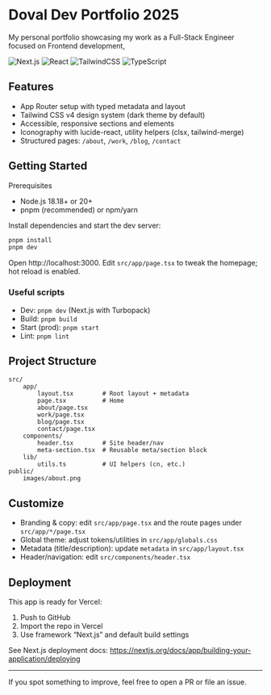 # Doval Dev Portfolio 2025

My personal portfolio showcasing my work as a Full-Stack Engineer focused on Frontend development,

![Next.js](https://img.shields.io/badge/Next.js-15-black?logo=nextdotjs) ![React](https://img.shields.io/badge/React-19-087ea4?logo=react&logoColor=white) ![TailwindCSS](https://img.shields.io/badge/TailwindCSS-4-38b2ac?logo=tailwindcss&logoColor=white) ![TypeScript](https://img.shields.io/badge/TypeScript-5-3178c6?logo=typescript&logoColor=white)

## Features

- App Router setup with typed metadata and layout
- Tailwind CSS v4 design system (dark theme by default)
- Accessible, responsive sections and elements
- Iconography with lucide-react, utility helpers (clsx, tailwind-merge)
- Structured pages: `/about`, `/work`, `/blog`, `/contact`

## Getting Started

Prerequisites

- Node.js 18.18+ or 20+
- pnpm (recommended) or npm/yarn

Install dependencies and start the dev server:

```bash
pnpm install
pnpm dev
```

Open http://localhost:3000. Edit `src/app/page.tsx` to tweak the homepage; hot reload is enabled.

### Useful scripts

- Dev: `pnpm dev` (Next.js with Turbopack)
- Build: `pnpm build`
- Start (prod): `pnpm start`
- Lint: `pnpm lint`

## Project Structure

```
src/
	app/
		layout.tsx        # Root layout + metadata
		page.tsx          # Home
		about/page.tsx
		work/page.tsx
		blog/page.tsx
		contact/page.tsx
	components/
		header.tsx        # Site header/nav
		meta-section.tsx  # Reusable meta/section block
	lib/
		utils.ts          # UI helpers (cn, etc.)
public/
	images/about.png
```

## Customize

- Branding & copy: edit `src/app/page.tsx` and the route pages under `src/app/*/page.tsx`
- Global theme: adjust tokens/utilities in `src/app/globals.css`
- Metadata (title/description): update `metadata` in `src/app/layout.tsx`
- Header/navigation: edit `src/components/header.tsx`

## Deployment

This app is ready for Vercel:

1. Push to GitHub
2. Import the repo in Vercel
3. Use framework “Next.js” and default build settings

See Next.js deployment docs: https://nextjs.org/docs/app/building-your-application/deploying

---

If you spot something to improve, feel free to open a PR or file an issue.

